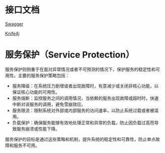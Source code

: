# 接口文档

[Swagger](http://localhost:8000/swagger-ui/index.html)

[Knife4j](http://localhost:8000/doc.html)

# 服务保护（Service Protection）

服务保护则侧重于在面对异常情况或者不可预测的情况下，保护服务的稳定性和可用性。主要的服务保护策略包括：

- 服务降级：在系统压力剧增或者出现故障时，有意减少或关闭非核心功能，以保证核心功能的可用性。
- 服务熔断：监控服务之间的调用情况，当依赖的服务出现故障或超时时，快速中断对该服务的调用，避免雪崩效应。
- 服务限流：限制系统对外部或内部服务的访问速率，以防止系统过载或者被滥用。
- 负载保护：确保服务能够有效地处理正常和异常的负载，防止因负载过高而导致服务崩溃或性能下降。

服务保护的目标是通过这些策略和机制，提升系统的稳定性和可靠性，防止单点故障和服务不可用。



